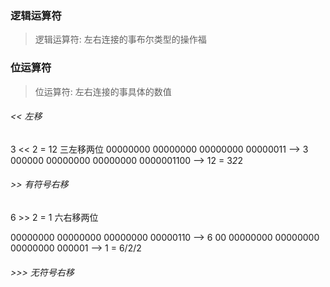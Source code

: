 ### 逻辑运算符
>逻辑运算符: 左右连接的事布尔类型的操作福

### 位运算符
> 位运算符: 左右连接的事具体的数值


###### << 左移

3 << 2 = 12 三左移两位
  00000000 00000000 00000000 00000011 --> 3
  000000 00000000 00000000 0000001100 --> 12 = 3*2*2

###### >> 有符号右移

6 >> 2 = 1  六右移两位

  00000000 00000000 00000000 00000110 --> 6
  00  00000000 00000000 00000000 000001 --> 1 = 6/2/2

###### >>> 无符号右移


